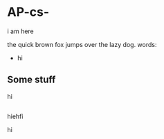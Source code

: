 # AP-cs-
i am here


the quick brown fox jumps over the lazy dog. 
words:
 - hi
## Some stuff

hi
##
hiehfi

hi


